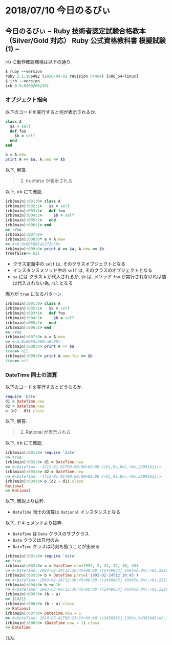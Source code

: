 # 2018/07/10 今日のるびぃ

## 今日のるびぃ ~ Ruby 技術者認定試験合格教本 （Silver/Gold 対応） Ruby 公式資格教科書 模擬試験 (1) ~

irb に動作確認環境は以下の通り.

```ruby
$ ruby --version
ruby 2.1.10p492 (2016-04-01 revision 54464) [x86_64-linux]
$ irb --version
irb 0.9.6(09/06/30)
```

### オブジェクト指向

以下のコードを実行すると何が表示されるか.

```ruby
class A
  $a = self
  def foo
    $b = self
  end
end

a = A.new
print A == $a, A.new == $b
```

以下, 解答.

> 2. truefalse が表示される

以下, irb にて確認.

```ruby
irb(main):001:0> class A
irb(main):002:1>   $a = self
irb(main):003:1>   def foo
irb(main):004:2>     $b = self
irb(main):005:2>   end
irb(main):006:1> end
=> :foo
irb(main):007:0> 
irb(main):008:0* a = A.new
=> #<A:0x005605a2273c58>
irb(main):009:0> print A == $a, A.new == $b
truefalse=> nil
```

* クラス定義中の `self` は, そのクラスオブジェクトとなる
* インスタンスメソッド中の `self` は, そのクラスのオブジェクトとなる
* `$a` には クラス `A` が代入されるが, `$b` は, メソッド `foo` が実行されなければ値は代入されない為, `nil` となる

両方が `true` になるパターン.

```ruby
irb(main):001:0> class A
irb(main):002:1>   $a = self
irb(main):003:1>   def foo
irb(main):004:2>     $b = self
irb(main):005:2>   end
irb(main):006:1> end
=> :foo
irb(main):007:0> a = A.new
=> #<A:0x0055c380ca0c08>
irb(main):008:0> print A == $a
true=> nil
irb(main):009:0> print A.new.foo == $b
true=> nil
```

### DateTime 同士の演算

以下のコードを実行するとどうなるか.

```ruby
require 'Date'
d1 = DateTime.new
d2 = DateTime.new
p (d2 - d1).class
```

以下, 解答.

> 2. Rational が表示される

以下, irb にて確認.

```ruby
irb(main):001:0> require 'date'
=> true
irb(main):002:0> d1 = DateTime.new
=> #<DateTime: -4712-01-01T00:00:00+00:00 ((0j,0s,0n),+0s,2299161j)>
irb(main):003:0> d2 = DateTime.new
=> #<DateTime: -4712-01-01T00:00:00+00:00 ((0j,0s,0n),+0s,2299161j)>
irb(main):004:0> p (d2 - d1).class
Rational
=> Rational
```

以下, 解説より抜粋.

* `DateTime` 同士の演算は `Rational` インスタンスとなる

以下, ドキュメントより抜粋.

* `DateTime` は `Date` クラスのサブクラス
* `Date` クラスは日付のみ
* `DateTime` クラスは時刻も扱うことが出来る

```ruby
irb(main):001:0> require 'date'
=> true
irb(main):002:0> a = DateTime.new(1993, 2, 24, 12, 30, 45)
=> #<DateTime: 1993-02-24T12:30:45+00:00 ((2449043j,45045s,0n),+0s,2299161j)>
irb(main):003:0> b = DateTime.parse('1993-02-24T12:30:45')
=> #<DateTime: 1993-02-24T12:30:45+00:00 ((2449043j,45045s,0n),+0s,2299161j)>
irb(main):004:0> b += 10
=> #<DateTime: 1993-03-06T12:30:45+00:00 ((2449053j,45045s,0n),+0s,2299161j)>
irb(main):005:0> (b - a)
=> (10/1)
irb(main):006:0> (b - a).class
=> Rational
irb(main):007:0> DateTime.now - 1
=> #<DateTime: 2018-07-02T09:23:19+09:00 ((2458302j,1399s,943836661n),+32400s,2299161j)>
irb(main):008:0> (DateTime.now - 1).class
=> DateTime
```

ﾌﾑﾌﾑ.
